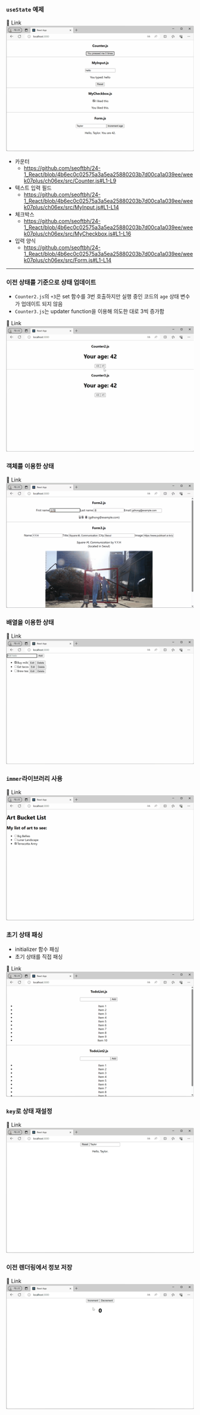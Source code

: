 ### `useState` 예제
🔗 Link
![](./md/react_basic_usestate_ex.gif)
- 카운터
  - https://github.com/seoftbh/24-1_React/blob/4b6ec0c02575a3a5ea25880203b7d00ca1a039ee/week07plus/ch06ex/src/Counter.js#L1-L9
- 텍스트 입력 필드
  - https://github.com/seoftbh/24-1_React/blob/4b6ec0c02575a3a5ea25880203b7d00ca1a039ee/week07plus/ch06ex/src/MyInput.js#L1-L14
- 체크박스
  - https://github.com/seoftbh/24-1_React/blob/4b6ec0c02575a3a5ea25880203b7d00ca1a039ee/week07plus/ch06ex/src/MyCheckbox.js#L1-L16
- 입력 양식
  - https://github.com/seoftbh/24-1_React/blob/4b6ec0c02575a3a5ea25880203b7d00ca1a039ee/week07plus/ch06ex/src/Form.js#L1-L14

---
### 이전 상태를 기준으로 상태 업데이트
- `Counter2.js`의 `+3`은 set 함수를 3번 호출하지만 실행 중인 코드의 `age` 상태 변수가 업데이트 되지 않음
- `Counter3.js`는 updater function을 이용해 의도한 대로 3씩 증가함

🔗 Link
![](./md/react_useState_counter.gif)

### 객체를 이용한 상태
🔗 Link
![](./md/react_useState_form.gif)

### 배열을 이용한 상태
🔗 Link
![](./md/react_todolist.gif)

### `immer`라이브러리 사용
🔗 Link
![](./md/react_immer.gif)

### 초기 상태 패싱
- initializer 함수 패싱 
- 초기 상태를 직접 패싱

🔗 Link
![](./md/react_initializer_todo.gif)

### `key`로 상태 재설정
🔗 Link
![](./md/react_resetting_form.gif)

### 이전 렌더링에서 정보 저장
🔗 Link
![](./md/react_storing_count.gif)
